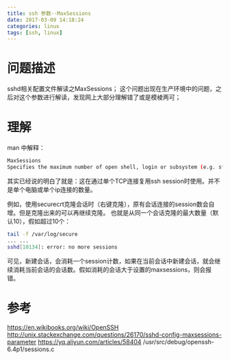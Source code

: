 ```yaml
---
title: ssh 参数--MaxSessions
date: 2017-03-09 14:18:24
categories: linux
tags: [ssh, linux]
---
```

# 问题描述
sshd相关配置文件解读之MaxSessions；
这个问题出现在生产环境中的问题，之后对这个参数进行解读，发现网上大部分理解错了或是模棱两可；
# 理解

man 中解释：
```bash
MaxSessions
Specifies the maximum number of open shell, login or subsystem (e.g. sftp) sessions permitted per network connection. Multiple sessions may be established by clients that support connection multiplexing. Setting MaxSessions to 1 will effectively disable session multiplexing, whereas setting it to 0 will prevent all shell, login and subsystem sessions while still permitting forwarding. The default is 10.
```
其实已经说的明白了就是：这在通过单个TCP连接复用ssh session时使用。并不是单个电脑或单个ip连接的数量。

例如，使用securecrt克隆会话时（右键克隆），原有会话连接的session数会自增。但是克隆出来的可以再继续克隆。
也就是从同一个会话克隆的最大数量（默认10），假如超过10个：
```bash
tail -f /var/log/secure
... ...
sshd[10134]: error: no more sessions
```
可见，新建会话，会消耗一个session计数，如果在当前会话中新建会话，就会继续消耗当前会话的会话数。假如消耗的会话大于设置的maxsessions，则会报错。
# 参考
https://en.wikibooks.org/wiki/OpenSSH
http://unix.stackexchange.com/questions/26170/sshd-config-maxsessions-parameter
https://yq.aliyun.com/articles/58404
/usr/src/debug/openssh-6.4p1/sessions.c

